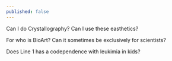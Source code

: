 ```yaml
---
published: false
---
```

Can I do Crystallography?
Can I use these easthetics?

For who is BioArt? Can it sometimes be exclusively for scientists?

Does Line 1 has a codependence with leukimia in kids?

